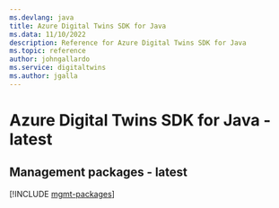 ```yaml
---
ms.devlang: java
title: Azure Digital Twins SDK for Java
ms.data: 11/10/2022
description: Reference for Azure Digital Twins SDK for Java
ms.topic: reference
author: johngallardo
ms.service: digitaltwins
ms.author: jgalla
---
```

# Azure Digital Twins SDK for Java - latest

## Management packages - latest
[!INCLUDE [mgmt-packages](digital-twins-mgmt-index.md)]